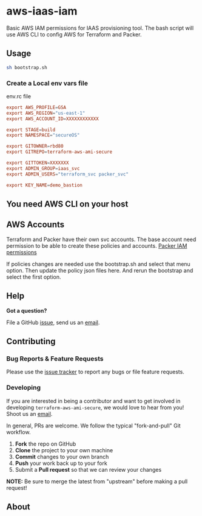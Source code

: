 # aws-iaas-iam

Basic AWS IAM permissions for IAAS provisioning tool.  The bash script will use AWS CLI to
config AWS for Terraform and Packer.  

## Usage
```bash
sh bootstrap.sh
``` 

### Create a Local env vars file
env.rc file
```env.rc
export AWS_PROFILE=GSA
export AWS_REGION="us-east-1"
export AWS_ACCOUNT_ID=XXXXXXXXXXXX

export STAGE=build
export NAMESPACE="secureOS"

export GITOWNER=rbd80
export GITREPO=terraform-aws-ami-secure

export GITTOKEN=XXXXXXX
export ADMIN_GROUP=iaas_svc
export ADMIN_USERS="terraform_svc packer_svc"

export KEY_NAME=demo_bastion
```

## You need AWS CLI on your host


## AWS Accounts 
Terraform and Packer have their own svc accounts.  The base account need permission to 
be able to create these policies and accounts.  [Packer IAM permissions](https://www.packer.io/docs/builders/amazon.html#using-an-iam-instance-profile)

If policies changes are needed use the bootstrap.sh and select that menu option.  Then 
update the policy json files here.  And rerun the bootstrap and select the first option.

## Help

**Got a question?**

File a GitHub [issue](https://github.com/rbdgsa/aws-iaas-iam/issues), send us an [email](mailto:robert.donovan@gsa.gov).


## Contributing

### Bug Reports & Feature Requests

Please use the [issue tracker](https://github.com/rbd80/terraform-aws-ami-secure/issues) to report any bugs or file feature requests.

### Developing

If you are interested in being a contributor and want to get involved in developing `terraform-aws-ami-secure`, we would love to hear from you! Shoot us an [email](mailto:hello@cloudposse.com).

In general, PRs are welcome. We follow the typical "fork-and-pull" Git workflow.

 1. **Fork** the repo on GitHub
 2. **Clone** the project to your own machine
 3. **Commit** changes to your own branch
 4. **Push** your work back up to your fork
 5. Submit a **Pull request** so that we can review your changes

**NOTE:** Be sure to merge the latest from "upstream" before making a pull request!


## About
